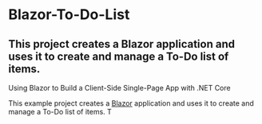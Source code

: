 # Blazor-To-Do-List

This project creates a Blazor application and uses it to create and manage a To-Do list of items.
-------
Using Blazor to Build a Client-Side Single-Page App with .NET Core

This example project creates a [Blazor](https://dotnet.microsoft.com/apps/aspnet/web-apps/client) application and uses it to create and manage a To-Do list of items.  T
